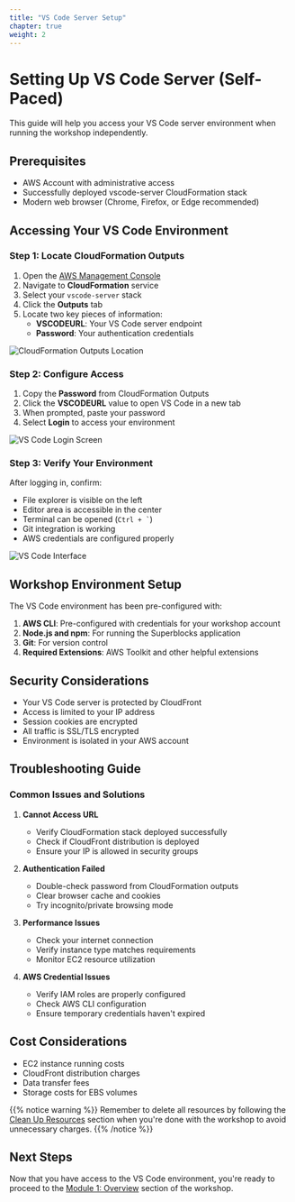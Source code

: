 ```yaml
---
title: "VS Code Server Setup"
chapter: true
weight: 2
---
```


# Setting Up VS Code Server (Self-Paced)

This guide will help you access your VS Code server environment when running the workshop independently.

## Prerequisites

- AWS Account with administrative access
- Successfully deployed vscode-server CloudFormation stack
- Modern web browser (Chrome, Firefox, or Edge recommended)

## Accessing Your VS Code Environment

### Step 1: Locate CloudFormation Outputs

1. Open the [AWS Management Console](https://console.aws.amazon.com)
2. Navigate to **CloudFormation** service
3. Select your `vscode-server` stack
4. Click the **Outputs** tab
5. Locate two key pieces of information:
   - **VSCODEURL**: Your VS Code server endpoint
   - **Password**: Your authentication credentials

![CloudFormation Outputs Location](/images/cloudformation-outputs.png)

### Step 2: Configure Access

1. Copy the **Password** from CloudFormation Outputs
2. Click the **VSCODEURL** value to open VS Code in a new tab
3. When prompted, paste your password
4. Select **Login** to access your environment

![VS Code Login Screen](/images/vscode-server-login.png)

### Step 3: Verify Your Environment

After logging in, confirm:

- File explorer is visible on the left
- Editor area is accessible in the center
- Terminal can be opened (`` Ctrl + ` ``)
- Git integration is working
- AWS credentials are configured properly

![VS Code Interface](/images/vscode-server-interface.png)

## Workshop Environment Setup

The VS Code environment has been pre-configured with:

1. **AWS CLI**: Pre-configured with credentials for your workshop account
2. **Node.js and npm**: For running the Superblocks application
3. **Git**: For version control
4. **Required Extensions**: AWS Toolkit and other helpful extensions

## Security Considerations

- Your VS Code server is protected by CloudFront
- Access is limited to your IP address
- Session cookies are encrypted
- All traffic is SSL/TLS encrypted
- Environment is isolated in your AWS account

## Troubleshooting Guide

### Common Issues and Solutions

1. **Cannot Access URL**
   - Verify CloudFormation stack deployed successfully
   - Check if CloudFront distribution is deployed
   - Ensure your IP is allowed in security groups

2. **Authentication Failed**
   - Double-check password from CloudFormation outputs
   - Clear browser cache and cookies
   - Try incognito/private browsing mode

3. **Performance Issues**
   - Check your internet connection
   - Verify instance type matches requirements
   - Monitor EC2 resource utilization

4. **AWS Credential Issues**
   - Verify IAM roles are properly configured
   - Check AWS CLI configuration
   - Ensure temporary credentials haven't expired

## Cost Considerations
- EC2 instance running costs
- CloudFront distribution charges
- Data transfer fees
- Storage costs for EBS volumes

{{% notice warning %}}
Remember to delete all resources by following the [Clean Up Resources](/9_ModuleNine_Cleanup) section when you're done with the workshop to avoid unnecessary charges.
{{% /notice %}}

## Next Steps

Now that you have access to the VS Code environment, you're ready to proceed to the [Module 1: Overview](/1_ModuleOne_Overview) section of the workshop.
